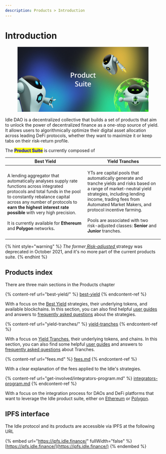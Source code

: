 ```yaml
---
description: Products > Introduction
---
```


# Introduction

<figure><img src="../.gitbook/assets/Product suite.png" alt=""><figcaption></figcaption></figure>

Idle DAO is a decentralized collective that builds a set of products that aim to unlock the power of decentralized finance as a one-stop source of yield. It allows users to algorithmically optimize their digital asset allocation across leading DeFi protocols, whether they want to maximize it or keep tabs on their risk-return profile.

The <mark style="color:blue;">**Product Suite**</mark> is currently composed of

| Best Yield                                                                                                                                                                                                                                                                                                                                                                                                          | Yield Tranches                                                                                                                                                                                                                                                                                                                                                              |
| ------------------------------------------------------------------------------------------------------------------------------------------------------------------------------------------------------------------------------------------------------------------------------------------------------------------------------------------------------------------------------------------------------------------- | --------------------------------------------------------------------------------------------------------------------------------------------------------------------------------------------------------------------------------------------------------------------------------------------------------------------------------------------------------------------------- |
| <p>A lending aggregator that automatically analyses supply rate functions across integrated protocols and total funds in the pool to constantly rebalance capital across any number of protocols to <strong>earn the highest interest rate possible</strong> with very high precision. <br><br>It is currently available for <strong>Ethereum</strong> and <strong>Polygon</strong> networks<strong>.</strong> </p> | <p>YTs are capital pools that automatically generate and tranche yields and risks based on a range of market-neutral yield strategies, including lending income, trading fees from Automated Market Makers, and protocol incentive farming.  <br><br>Pools are associated with two risk-adjusted classes: <strong>Senior</strong> and <strong>Junior</strong> tranches.</p> |

{% hint style="warning" %}
_The former_[ _Risk-adjusted_ ](../other/archive/risk-adjusted.md)strategy was deprecated in October 2021, and it's no more part of the current products suite.
{% endhint %}

## Products index

There are three main sections in the Products chapter

{% content-ref url="best-yield/" %}
[best-yield](best-yield/)
{% endcontent-ref %}

With a focus on the [Best Yield](best-yield/) strategies, their underlying tokens, and available blockchains. In this section, you can also find helpful [user guides](best-yield/overview.md) and answers to [frequently asked questions](best-yield/faqs.md) about the strategies.

{% content-ref url="yield-tranches/" %}
[yield-tranches](yield-tranches/)
{% endcontent-ref %}

With a focus on [Yield Tranches](yield-tranches/), their underlying tokens, and chains. In this section, you can also find some helpful [user guides](yield-tranches/overview.md) and answers to [frequently asked questions](yield-tranches/faqs.md) about Tranches.

{% content-ref url="fees.md" %}
[fees.md](fees.md)
{% endcontent-ref %}

With a clear explanation of the fees applied to the Idle's strategies.

{% content-ref url="get-involved/integrators-program.md" %}
[integrators-program.md](get-involved/integrators-program.md)
{% endcontent-ref %}

With a focus on the integration process for DAOs and DeFi platforms that want to leverage the Idle product suite, either on [Ethereum](broken-reference) or [Polygon](broken-reference).

## IPFS interface

The Idle protocol and its products are accessible via IPFS at the following URL

{% embed url="https://ipfs.idle.finance/" fullWidth="false" %}
[https://ipfs.idle.finance/](https://ipfs.idle.finance/)
{% endembed %}
